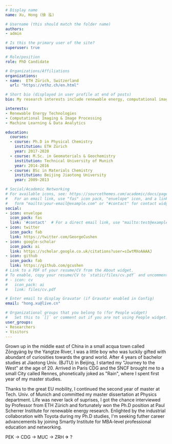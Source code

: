 ```yaml
---
# Display name
name: Xu, Hong (徐 泓)

# Username (this should match the folder name)
authors:
- admin

# Is this the primary user of the site?
superuser: true

# Role/position
role: PhD Candidate

# Organizations/Affiliations
organizations:
- name:  ETH Zürich, Switzerland
  url: "https://ethz.ch/en.html"

# Short bio (displayed in user profile at end of posts)
bio: My research interests include renewable energy, computational imaging and big data analytics.

interests:
- Renewable Energy Technologies
- Computational Imaging & Image Processing
- Machine Learning & Data Analytics

education:
  courses:
  - course: Ph.D in Physical Chemistry
    institution: ETH Zürich
    year: 2017-2020
  - course: M.Sc. in Geomaterials & Geochemistry
    institution: Technical University of Munich
    year: 2014-2016
  - course: BSc in Materials Chemistry
    institution: Beijing Jiaotong University
    year: 2009-2013

# Social/Academic Networking
# For available icons, see: https://sourcethemes.com/academic/docs/page-builder/#icons
#   For an email link, use "fas" icon pack, "envelope" icon, and a link in the
#   form "mailto:your-email@example.com" or "#contact" for contact widget.
social:
- icon: envelope
  icon_pack: fas
  link: '#contact'  # For a direct email link, use "mailto:test@example.org".
- icon: twitter
  icon_pack: fab
  link: https://twitter.com/GeorgeCushen
- icon: google-scholar
  icon_pack: ai
  link: https://scholar.google.co.uk/citations?user=sIwtMXoAAAAJ
- icon: github
  icon_pack: fab
  link: https://github.com/gcushen
# Link to a PDF of your resume/CV from the About widget.
# To enable, copy your resume/CV to `static/files/cv.pdf` and uncomment the lines below.
# - icon: cv
#   icon_pack: ai
#   link: files/cv.pdf

# Enter email to display Gravatar (if Gravatar enabled in Config)
email: "hong.xu@live.cn"

# Organizational groups that you belong to (for People widget)
#   Set this to `[]` or comment out if you are not using People widget.
user_groups:
- Researchers
- Visitors
---
```

Grown up in the middle east of China in a small acqua town called Zōngyáng by the Yangtze River, I was a little boy who was luckily gifted with abundant of curiosities towards the grand world. After 4 years of bachelor studies at Jiaotong Univ. (BJTU) in Beijing, I started my "Journey to the West" at the age of 20. Arrived in Paris CDG and the SNCF brought me to a small City called Rennes, phonetically joked as "Rain", where I spent first year of my master studies. 

Thanks to the great EU mobility, I continued the second year of master at Tech. Univ. of Munich and committed my master dissertation at Physics department. Life was never lack of suprises, I got the chance interviewed by Professor from ETH Zürich and fortunately won the Ph.D position at Paul Scherrer Institute for renewable energy research. Enlighted by the industrial collaboration with Toyota during my Ph.D studies, I'm seeking futher career advancements by joining Smartly Institute for MBA-level professional education and networking.

PEK -> CDG -> MUC -> ZRH ✈ ?
